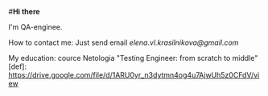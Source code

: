 #**Hi there** 

I'm QA-enginee.

How to contact me: Just send email _elena.vl.krasilnikova@gmail.com_

My education: cource Netologia "Testing Engineer: from scratch to middle"
[def]: https://drive.google.com/file/d/1ARU0yr_n3dytmn4og4u7AjwUh5z0CFdV/view
